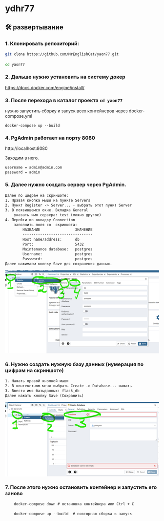 # ydhr77

## 🛠️ развертывание

### 1. Клонировать репозиторий:
```bash
git clone https://github.com/MrEnglishCat/yaon77.git 

cd yaon77

```

### 2. Дальше нужно установить на систему докер
https://docs.docker.com/engine/install/

### 3. После перехода в каталог проекта ```cd yaon77``` 
нужно запустить сборку и запуск всех контейнеров через docker-compose.yml


```
docker-compose up --build
```

### 4. PgAdmin работает на порту 8080 

http://localhost:8080

Заходим в него. 
```aiignore
username = admin@admin.com
password = admin
```
### 5. Далее нужно создать сервер через PgAdmin. 
    Далее по цифрам на скриншоте:
    1. Правая кнопка мыши на пункте Servers
    2. Пункт Register -> Server... - выбрать этот пункт Server
    3. В появившемся окне. Вкладка General  
        указать имя сервера: test (можно другое)
    4. Перейти во вкладку Connection
        заполнить поля со  скриншота:
            НАЗВАНИЕ                ЗНАЧЕНИЕ
            --------------------------------
            Host name/address:      db
            Port:                   5432
            Maintenance database:   postgres
            Username:               postgres
            Password:               postgres
    Далее нажимаем кнопку Save для сохранения данных. 

![img_1.png](img_1.png)

### 6. Нужно создать нужную базу данных (нумерация по цифрам на скриншоте)
    1. Нажать правой кнопкой мыши
    2. В контекстном меню выбрать Create -> Database... нажать
    3. Ввести имя базыданных: flask_db
    Далее нажать кнопку Save (Сохранить)

![img_3.png](img_3.png)
    
### 7. После этого нужно остановить контейнер и запустить его заново

```aiignore
    docker-compose down # остановка контейнера или Ctrl + C
    
    docker-compose up --build  # повторная сборка и запуск
    
    
```